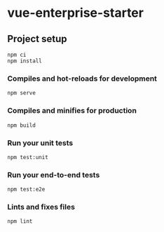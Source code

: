 # vue-enterprise-starter

## Project setup

```
npm ci
npm install
```

### Compiles and hot-reloads for development

```
npm serve
```

### Compiles and minifies for production

```
npm build
```

### Run your unit tests

```
npm test:unit
```

### Run your end-to-end tests

```
npm test:e2e
```

### Lints and fixes files

```
npm lint
```
